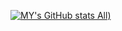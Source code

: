 [![MY's GitHub stats](https://github-readme-stats.vercel.app/api?username=0jas0jas&count_private=true&show_icons=true&theme=cobalt&hide_rank=true)
All)](https://github.com/anuraghazra/github-readme-stats)
